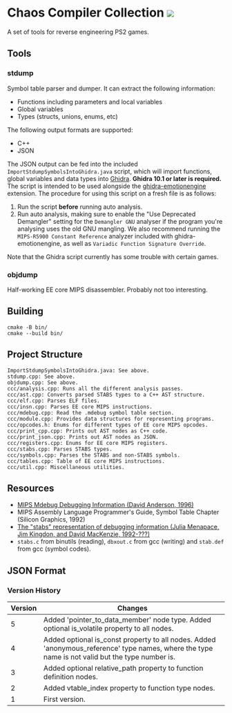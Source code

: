 # Chaos Compiler Collection [![](https://github.com/chaoticgd/ccc/actions/workflows/cmake.yml/badge.svg?branch=main)](https://github.com/chaoticgd/ccc/actions/workflows/cmake.yml)

A set of tools for reverse engineering PS2 games.

## Tools

### stdump

Symbol table parser and dumper. It can extract the following information:

- Functions including parameters and local variables
- Global variables
- Types (structs, unions, enums, etc)

The following output formats are supported:

- C++
- JSON

The JSON output can be fed into the included `ImportStdumpSymbolsIntoGhidra.java` script, which will import functions, global variables and data types into [Ghidra](https://github.com/NationalSecurityAgency/ghidra). **Ghidra 10.1 or later is required.** The script is intended to be used alongside the [ghidra-emotionengine](https://github.com/beardypig/ghidra-emotionengine) extension. The procedure for using this script on a fresh file is as follows:

1. Run the script **before** running auto analysis.
2. Run auto analysis, making sure to enable the "Use Deprecated Demangler" setting for the `Demangler GNU` analyser if the program you're analysing uses the old GNU mangling. We also recommend running the `MIPS-R5900 Constant Reference` analyzer included with ghidra-emotionengine, as well as `Variadic Function Signature Override`.

Note that the Ghidra script currently has some trouble with certain games.

### objdump

Half-working EE core MIPS disassembler. Probably not too interesting.

## Building

	cmake -B bin/
	cmake --build bin/

## Project Structure

	ImportStdumpSymbolsIntoGhidra.java: See above.
	stdump.cpp: See above.
	objdump.cpp: See above.
	ccc/analysis.cpp: Runs all the different analysis passes.
	ccc/ast.cpp: Converts parsed STABS types to a C++ AST structure.
	ccc/elf.cpp: Parses ELF files.
	ccc/insn.cpp: Parses EE core MIPS instructions.
	ccc/mdebug.cpp: Read the .mdebug symbol table section.
	ccc/module.cpp: Provides data structures for representing programs.
	ccc/opcodes.h: Enums for different types of EE core MIPS opcodes.
	ccc/print_cpp.cpp: Prints out AST nodes as C++ code.
	ccc/print_json.cpp: Prints out AST nodes as JSON.
	ccc/registers.cpp: Enums for EE core MIPS registers.
	ccc/stabs.cpp: Parses STABS types.
	ccc/symbols.cpp: Parses the STABS and non-STABS symbols.
	ccc/tables.cpp: Table of EE core MIPS instructions.
	ccc/util.cpp: Miscellaneous utilities.

## Resources

- [MIPS Mdebug Debugging Information (David Anderson, 1996)](https://web.archive.org/web/20170305060746/https://www.prevanders.net/Mdebug.ps)
- MIPS Assembly Language Programmer's Guide, Symbol Table Chapter (Silicon Graphics, 1992)
- [The "stabs" representation of debugging information (Julia Menapace, Jim Kingdon, and David MacKenzie, 1992-???)](https://sourceware.org/gdb/onlinedocs/stabs.html)
- `stabs.c` from binutils (reading), `dbxout.c` from gcc (writing) and `stab.def` from gcc (symbol codes).

## JSON Format

### Version History

| Version | Changes |
| - | - |
| 5 | Added 'pointer_to_data_member' node type. Added optional is_volatile property to all nodes. |
| 4 | Added optional is_const property to all nodes. Added 'anonymous_reference' type names, where the type name is not valid but the type number is. |
| 3 | Added optional relative_path property to function definition nodes. |
| 2 | Added vtable_index property to function type nodes. |
| 1 | First version. |
